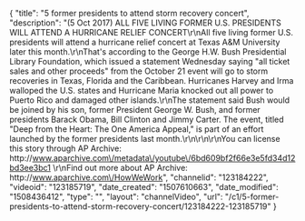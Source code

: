 {
    "title": "5 former presidents to attend storm recovery concert",
    "description": "(5 Oct 2017) ALL FIVE LIVING FORMER U.S. PRESIDENTS WILL ATTEND A HURRICANE RELIEF CONCERT\r\nAll five living former U.S. presidents will attend a hurricane relief concert at Texas A&amp;M University later this month.\r\nThat's according to the George H.W. Bush Presidential Library Foundation, which issued a statement Wednesday saying \"all ticket sales and other proceeds\" from the October 21 event will go to storm recoveries in Texas, Florida and the Caribbean. Hurricanes Harvey and Irma walloped the U.S. states and Hurricane Maria knocked out all power to Puerto Rico and damaged other islands.\r\nThe statement said Bush would be joined by his son, former President George W. Bush, and former presidents Barack Obama, Bill Clinton and Jimmy Carter. The event, titled \"Deep from the Heart: The One America Appeal,\" is part of an effort launched by the former presidents last month.\r\n\r\n\r\nYou can license this story through AP Archive: http:\/\/www.aparchive.com\/metadata\/youtube\/6bd609bf2f66e3e5fd34d12bd3ee3bc1 \r\nFind out more about AP Archive: http:\/\/www.aparchive.com\/HowWeWork",
    "channelid": "123184222",
    "videoid": "123185719",
    "date_created": "1507610663",
    "date_modified": "1508436412",
    "type": "",
    "layout": "channelVideo",
    "url": "\/c1\/5-former-presidents-to-attend-storm-recovery-concert\/123184222-123185719"
}